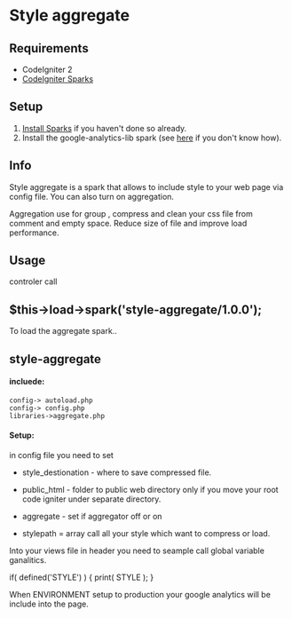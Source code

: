 # Style aggregate

## Requirements

* CodeIgniter 2
* [CodeIgniter Sparks](http://getsparks.org/)

## Setup

1. [Install Sparks](http://getsparks.org/install) if you haven't done so already.
2. Install the google-analytics-lib spark (see [here](http://getsparks.org/get-sparks) if you don't know how).

## Info

Style aggregate is a spark that allows to include style to your web page via config file. You can
 also turn on aggregation.

Aggregation use for group , compress and clean your css file from comment and empty space. Reduce
size of file and improve load performance.

## Usage

controler call

## $this->load->spark('style-aggregate/1.0.0');

To load the aggregate spark..


## style-aggregate

#### incluede:

	config-> autoload.php
	config-> config.php
	libraries->aggregate.php

#### Setup:

in config file you need to set
 - style_destionation - where to save compressed file.
 - public_html - folder to public web directory only if you move your root code igniter under
 separate directory.
 - aggregate - set if aggregator off or on

 - stylepath = array call all your style which want to compress or load.


Into your views file in header you need to seample call global variable ganalitics.

if( defined('STYLE') ) {
  print( STYLE );
}

When ENVIRONMENT setup to production your google analytics will be include into the page.
